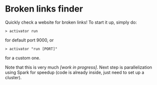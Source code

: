 # Broken links finder
Quickly check a website for broken links! To start it up, simply do:

    > activator run
    
for default port 9000, or

    > activator "run [PORT]"
    
for a custom one.

Note that this is very much *[work in progress]*. Next step is parallelization using Spark for speedup (code is already inside, just need to set up a cluster).

